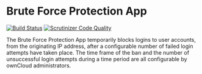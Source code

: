 # Brute Force Protection App
[![Build Status](https://travis-ci.org/owncloud/brute_force_protection.svg?branch=master)](https://travis-ci.org/owncloud/brute_force_protection)
[![Scrutinizer Code Quality](https://scrutinizer-ci.com/g/owncloud/brute_force_protection/badges/quality-score.png?b=master)](https://scrutinizer-ci.com/g/owncloud/brute_force_protection/)

The Brute Force Protection App temporarily blocks logins to user accounts, from the originating IP address, after a configurable number of failed login attempts have taken place. The time frame of the ban and the number of unsuccessful login attempts during a time period are all configurable by ownCloud administrators.
